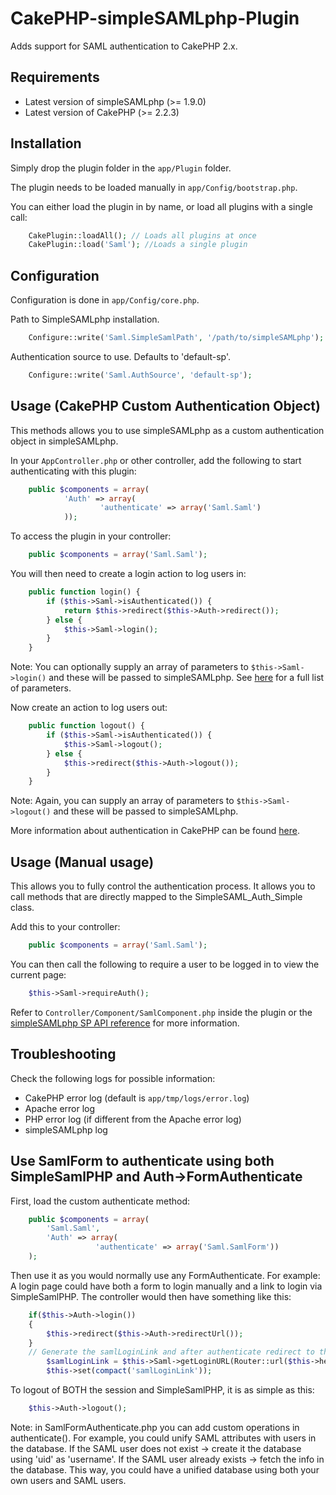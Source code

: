 CakePHP-simpleSAMLphp-Plugin
==================

Adds support for SAML authentication to CakePHP 2.x.

Requirements
------------

* Latest version of simpleSAMLphp (>= 1.9.0)
* Latest version of CakePHP (>= 2.2.3)

Installation
------------

Simply drop the plugin folder in the `app/Plugin` folder.

The plugin needs to be loaded manually in `app/Config/bootstrap.php`.

You can either load the plugin in by name, or load all plugins with a single call:

```php
    CakePlugin::loadAll(); // Loads all plugins at once
    CakePlugin::load('Saml'); //Loads a single plugin
```

Configuration
-------------

Configuration is done in `app/Config/core.php`.

Path to SimpleSAMLphp installation.

```php
    Configure::write('Saml.SimpleSamlPath', '/path/to/simpleSAMLphp');
```

Authentication source to use. Defaults to 'default-sp'.

```php
    Configure::write('Saml.AuthSource', 'default-sp');
```

Usage (CakePHP Custom Authentication Object)
------------------------------
This methods allows you to use simpleSAMLphp as a custom authentication object in simpleSAMLphp.

In your `AppController.php` or other controller, add the following to start authenticating with this plugin:

```php
	public $components = array(
			'Auth' => array(
					'authenticate' => array('Saml.Saml')
			));
```
			
To access the plugin in your controller:

```php
	public $components = array('Saml.Saml');
```
			
You will then need to create a login action to log users in:

```php
	public function login() {
		if ($this->Saml->isAuthenticated()) {
			return $this->redirect($this->Auth->redirect());
		} else {
			$this->Saml->login();
		}
	}
```

Note: You can optionally supply an array of parameters to `$this->Saml->login()` and these will be passed to simpleSAMLphp. See [here](http://simplesamlphp.org/docs/stable/saml:sp) for a full list of parameters.

Now create an action to log users out:

```php
	public function logout() {
		if ($this->Saml->isAuthenticated()) {
			$this->Saml->logout();
		} else {
			$this->redirect($this->Auth->logout());
		}
	}
```

Note: Again, you can supply an array of parameters to `$this->Saml->logout()` and these will be passed to simpleSAMLphp.

More information about authentication in CakePHP can be found [here](http://book.cakephp.org/2.0/en/core-libraries/components/authentication.html).

Usage (Manual usage)
--------------------
This allows you to fully control the authentication process. It allows you to call methods that are directly mapped to the SimpleSAML_Auth_Simple class.

Add this to your controller:

```php
    public $components = array('Saml.Saml');
```
    
You can then call the following to require a user to be logged in to view the current page:

```php
    $this->Saml->requireAuth();
```
    
Refer to `Controller/Component/SamlComponent.php` inside the plugin or the [simpleSAMLphp SP API reference](http://simplesamlphp.org/docs/stable/simplesamlphp-sp-api) for more information.
    
Troubleshooting
---------------

Check the following logs for possible information:

* CakePHP error log (default is `app/tmp/logs/error.log`)
* Apache error log
* PHP error log (if different from the Apache error log)
* simpleSAMLphp log

Use SamlForm to authenticate using both SimpleSamlPHP and Auth->FormAuthenticate
---------------
First, load the custom authenticate method:

```php
	public $components = array(
		'Saml.Saml',
		'Auth' => array(
	               'authenticate' => array('Saml.SamlForm'))
	);
```
	
Then use it as you would normally use any FormAuthenticate. For example:
A login page could have both a form to login manually and a link to login via SimpleSamlPHP. The controller would then have something like this:

```php
	if($this->Auth->login())
	{
		$this->redirect($this->Auth->redirectUrl());
	}
	// Generate the samlLoginLink and after authenticate redirect to the same page
		$samlLoginLink = $this->Saml->getLoginURL(Router::url($this->here, true));
		$this->set(compact('samlLoginLink'));
```

To logout of BOTH the session and SimpleSamlPHP, it is as simple as this:

```php
	$this->Auth->logout();
```
	
Note: in SamlFormAuthenticate.php you can add custom operations in authenticate().
For example, you could unify SAML attributes with users in the database. If the SAML user does not exist -> create it the database using 'uid' as 'username'. If the SAML user already exists -> fetch the info in the database.
This way, you could have a unified database using both your own users and SAML users.
